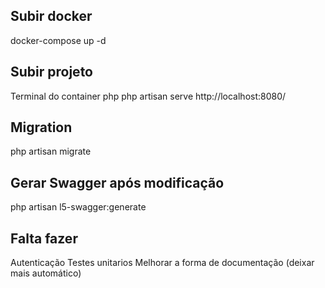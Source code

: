 ## Subir docker
docker-compose up -d

## Subir projeto
Terminal do container php
php artisan serve
http://localhost:8080/

## Migration
php artisan migrate

## Gerar Swagger após modificação
php artisan l5-swagger:generate

## Falta fazer
Autenticação
Testes unitarios
Melhorar a forma de documentação (deixar mais automático)